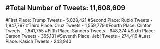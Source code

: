 #Total Number of Tweets: 11,608,609 
---
#First Place: Trump Tweets - 5,028,421
#Second Place: Rubio Tweets - 1,947,797
#Third Place: Cruz Tweets - 1,559,779
#Fourth Place: Clinton Tweets - 1,541,755
#Fifth Place: Sanders Tweets - 648,374
#Sixth Place: Carson Tweets - 365,131
#Seventh Place: Jeb! Tweets - 274,419
#Last Place: Kasich Tweets - 243,940
